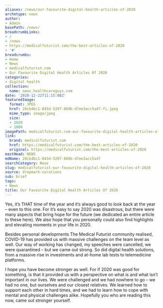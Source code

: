 ```yaml
---
aliases: /news/our-favourite-digital-health-articles-of-2020
archetype: news
author:
- Admin
basePath: /news/
breadcrumbLinks:
- /
- /news
- https://medicalfuturist.com/the-best-articles-of-2020
- '#'
breadcrumbs:
- Home
- News
- medicalfuturist.com
- Our Favourite Digital Health Articles Of 2020
categories:
- digital health
collection:
  name: news.healthcareguys.com
date: '2020-12-22T11:15:08Z'
featuredImage:
  format: JPEG
  href: 28cb4bc1-843d-5297-869b-d7ee3acc5a47-fi.jpeg
  mime_type: image/jpeg
  size:
  - 1920
  - 1080
imagePath: medicalfuturist.com-our-favourite-digital-health-articles-of-2020
link:
  brand: medicalfuturist.com
  href: https://medicalfuturist.com/the-best-articles-of-2020
  original: https://medicalfuturist.com/the-best-articles-of-2020
mastHead: NEWS
mdName: 28cb4bc1-843d-5297-869b-d7ee3acc5a47
searchCategory: News
slug: medicalfuturist-our-favourite-digital-health-articles-of-2020
source: dropmark-curations
sub: brief
tags:
- News
title: Our Favourite Digital Health Articles Of 2020
---
```


Yes, it’s THAT time of the year and it’s always good to look back at the year – even to this one. For it’s easy to say 2020 was disastrous, but there were many aspects that bring hope for the future (we dedicated an entire article to these here). We also hope that you personally could also find highlights and elevating moments in your life in 2020.

Besides personal developments The Medical Futurist community realised, COVID-19 has provided us with massive challenges on the team level as well. Our way of working has changed, my speeches were cancelled, we were quarantined – but we came out strong. So did digital health solutions, from a massive rise in investments and at-home lab tests to telemedicine platforms.

I hope you have become stronger as well. For if 2020 was good for something, is that it provided us with a perspective on what is and what isn’t important in our lives. We were challenged and we had nowhere to go – we had no one, but ourselves and our closest relatives. We learned how to support each other in hard times, and we had to learn how to cope with mental and physical challenges alike. Hopefully you who are reading this now, came out stronger yourself.